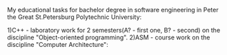 My educational tasks for bachelor degree in software engineering in Peter the Great St.Petersburg Polytechnic University:

1)C++ - laboratory work for 2 semesters(A? - first one, B? - second) on the discipline "Object-oriented programming".
2)ASM - course work on the discipline "Computer Architecture":
